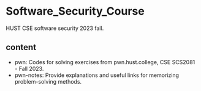 # Software_Security_Course
HUST CSE software security 2023 fall.

## content
- pwn: Codes for solving exercises from pwn.hust.college, CSE SCS2081 - Fall 2023.
- pwn-notes: Provide explanations and useful links for memorizing problem-solving methods.
